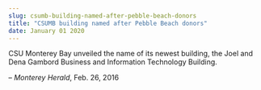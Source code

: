 ```yaml
---
slug: csumb-building-named-after-pebble-beach-donors
title: "CSUMB building named after Pebble Beach donors"
date: January 01 2020
---
```


<p>CSU Monterey Bay unveiled the name of its newest building, the Joel and Dena Gambord Business and Information Technology Building.
</p><p>– <em>Monterey Herald</em>, Feb. 26, 2016
</p>
